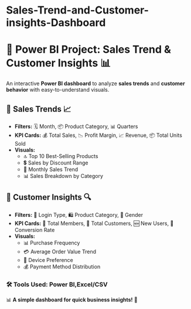 # Sales-Trend-and-Customer-insights-Dashboard

# 🚀 Power BI Project: Sales Trend & Customer Insights 📊  

An interactive **Power BI dashboard** to analyze **sales trends** and **customer behavior** with easy-to-understand visuals.  

## 🔹 Sales Trends 📈  
- **Filters:** 🗓️ Month, 📦 Product Category, 📊 Quarters  
- **KPI Cards:** 💰 Total Sales, 📉 Profit Margin, 📈 Revenue, 📦 Total Units Sold  
- **Visuals:**  
  - 🔝 Top 10 Best-Selling Products  
  - 💲 Sales by Discount Range  
  - 📆 Monthly Sales Trend  
  - 📊 Sales Breakdown by Category  

## 🔹 Customer Insights 🔍  
- **Filters:** 👤 Login Type, 🛍️ Product Category, 🚻 Gender  
- **KPI Cards:** 👥 Total Members, 🛒 Total Customers, 🆕 New Users, 🔄 Conversion Rate  
- **Visuals:**  
  - 📊 Purchase Frequency  
  - 💳 Average Order Value Trend  
  - 📱 Device Preference  
  - 💰 Payment Method Distribution  

### 🛠️ **Tools Used:** Power BI,Excel/CSV  

📊 **A simple dashboard for quick business insights!** 🚀  
